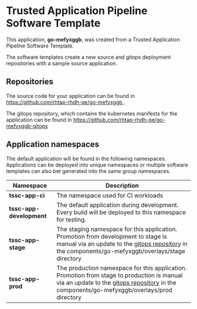# Trusted Application Pipeline Software Template

This application, **go-mefyxggb**, was created from a Trusted Application Pipeline Software Template.

The software templates create a new source and gitops deployment repositories with a sample source application. 

## Repositories

The source code for your application can be found in [https://github.com/rhtap-rhdh-qe/go-mefyxggb ](https://github.com/rhtap-rhdh-qe/go-mefyxggb ).
 
The gitops repository, which contains the kubernetes manifests for the application can be found in 
[https://github.com/rhtap-rhdh-qe/go-mefyxggb-gitops ](https://github.com/rhtap-rhdh-qe/go-mefyxggb-gitops ) 

## Application namespaces 

The default application will be found in the following namespaces. Applications can be deployed into unique namespaces or multiple software templates can also bet generated into the same group namespaces.  

|  Namespace   |  Description   |  
| -------- | -------- |
| **tssc-app-ci** | The namespace used for CI workloads |
| **tssc-app-development** | The default application during development. Every build will be deployed to this namespace for testing. |
| **tssc-app-stage** | The staging namespace for this application. Promotion from development to stage is manual via an update to the [gitops repository](https://github.com/rhtap-rhdh-qe/go-mefyxggb-gitops ) in the components/go-mefyxggb/overlays/stage directory |
| **tssc-app-prod** | The production namespace for this application. Promotion from stage to production is manual via an update to the [gitops repository](https://github.com/rhtap-rhdh-qe/go-mefyxggb-gitops ) in the components/go-mefyxggb/overlays/prod directory |